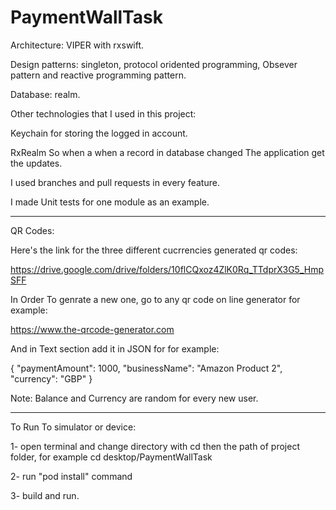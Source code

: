 # PaymentWallTask

Architecture: VIPER with rxswift.

Design patterns: singleton, protocol oridented programming, Obsever pattern and reactive programming pattern.

Database: realm.

Other technologies that I used in this project:

Keychain for storing the logged in account.

RxRealm So when a when a record in database changed The application get the updates.

I used branches and pull requests in every feature.

I made Unit tests for one module as an example.

-------------------------------------------------------------------------------------------------------------------

QR Codes:

Here's the link for the three different cucrrencies generated qr codes:

https://drive.google.com/drive/folders/10flCQxoz4ZlK0Rq_TTdprX3G5_HmpSFF

In Order To genrate a new one, go to any qr code on line generator for example:

https://www.the-qrcode-generator.com

And in Text section add it in JSON for for example:

{
"paymentAmount": 1000,
"businessName": "Amazon Product 2",
"currency": "GBP"
}

Note: Balance and Currency are random for every new user.

---------------------------------------------------------------------------------------------------------------------

To Run To simulator or device:

1- open terminal and change directory with cd then the path of project folder, for example cd desktop/PaymentWallTask 

2- run "pod install" command 

3- build and run.



